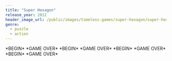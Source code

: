 ```yaml
---
title: "Super Hexagon"
release_year: 2012
header_image_url: /public/images/timeless-games/super-hexagon/super-hexagon.jpg
genre:
  - puzzle
  - action
---
```


\*BEGIN\* \*GAME OVER\* \*BEGIN\* \*GAME OVER\* \*BEGIN\* \*GAME OVER\* \*BEGIN\* \*GAME OVER\*
